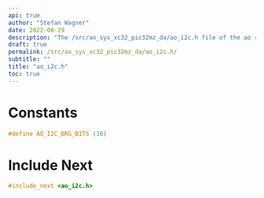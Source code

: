 ```yaml
---
api: true
author: "Stefan Wagner"
date: 2022-08-29
description: "The /src/ao_sys_xc32_pic32mz_da/ao_i2c.h file of the ao real-time operating system."
draft: true
permalink: /src/ao_sys_xc32_pic32mz_da/ao_i2c.h/
subtitle: ""
title: "ao_i2c.h"
toc: true
---
```


# Constants

```c
#define AO_I2C_BRG_BITS (16)
```

# Include Next

```c
#include_next <ao_i2c.h>
```

